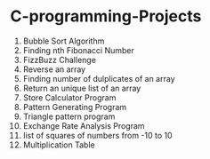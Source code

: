 # C-programming-Projects
<ol>
  <li>Bubble Sort Algorithm</li>
  <li>Finding nth Fibonacci Number</li>
  <li>FizzBuzz Challenge</li>
  <li>Reverse an array</li>
  <li>Finding number of dulplicates of an array</li>
  <li>Return an unique list of an array</li>
  <li>Store Calculator Program</li>
  <li>Pattern Generating Program</li>
  <li>Triangle pattern program</li>
  <li>Exchange Rate Analysis Program</li>
  <li>list of squares of numbers from -10 to 10</li>
  <li>Multiplication Table</li>
 </ol>
